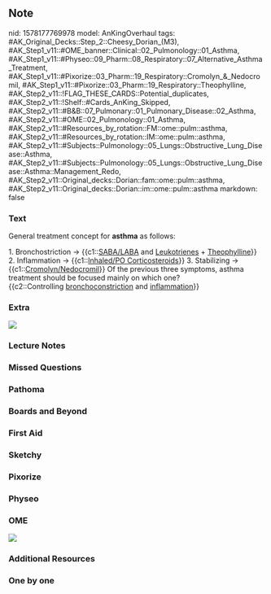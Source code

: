 ## Note
nid: 1578177769978
model: AnKingOverhaul
tags: #AK_Original_Decks::Step_2::Cheesy_Dorian_(M3), #AK_Step1_v11::#OME_banner::Clinical::02_Pulmonology::01_Asthma, #AK_Step1_v11::#Physeo::09_Pharm::08_Respiratory::07_Alternative_Asthma_Treatment, #AK_Step1_v11::#Pixorize::03_Pharm::19_Respiratory::Cromolyn_&_Nedocromil, #AK_Step1_v11::#Pixorize::03_Pharm::19_Respiratory::Theophylline, #AK_Step2_v11::!FLAG_THESE_CARDS::Potential_duplicates, #AK_Step2_v11::!Shelf::#Cards_AnKing_Skipped, #AK_Step2_v11::#B&B::07_Pulmonary::01_Pulmonary_Disease::02_Asthma, #AK_Step2_v11::#OME::02_Pulmonology::01_Asthma, #AK_Step2_v11::#Resources_by_rotation::FM::ome::pulm::asthma, #AK_Step2_v11::#Resources_by_rotation::IM::ome::pulm::asthma, #AK_Step2_v11::#Subjects::Pulmonology::05_Lungs::Obstructive_Lung_Disease::Asthma, #AK_Step2_v11::#Subjects::Pulmonology::05_Lungs::Obstructive_Lung_Disease::Asthma::Management_Redo, #AK_Step2_v11::Original_decks::Dorian::fam::ome::pulm::asthma, #AK_Step2_v11::Original_decks::Dorian::im::ome::pulm::asthma
markdown: false

### Text
General treatment concept for <b>asthma</b> as follows:
<div>
  1. Bronchostriction → {{c1::<u>SABA/LABA</u> and
  <u>Leukotrienes</u> + <u>Theophylline</u>}}
</div>
<div>
  2. Inflammation → {{c1::<u>Inhaled/PO Corticosteroids</u>}} 3.
  Stabilizing → {{c1::<u>Cromolyn/Nedocromil</u>}} Of the previous
  three symptoms, asthma treatment should be focused mainly on
  which one?
  <div>
    {{c2::Controlling <u>bronchoconstriction</u> and
    <u>inflammation</u>}}
  </div>
</div>

### Extra
<img src="paste-1d13f5bfe760b8a9f05d03cb52ac7b27f6420637.jpg">

### Lecture Notes


### Missed Questions


### Pathoma


### Boards and Beyond


### First Aid


### Sketchy


### Pixorize


### Physeo


### OME
<div class="ome-widget">
  <a href=
  "https://onlinemeded.org/spa/pulmonology/asthma/acquire?ref=anki">
  <img src="_OME_AnkiFlashcards_Lesson_4.png"></a>
</div>

### Additional Resources


### One by one

